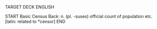 TARGET DECK
ENGLISH

START
Basic
Census
Back: n. (pl. -suses) official count of population etc. [latin: related to *censor]
END
